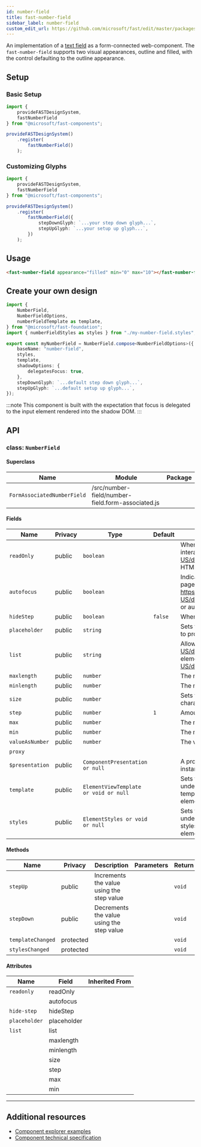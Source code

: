```yaml
---
id: number-field
title: fast-number-field
sidebar_label: number-field
custom_edit_url: https://github.com/microsoft/fast/edit/master/packages/web-components/fast-foundation/src/number-field/README.md
---
```


An implementation of a [text field](https://developer.mozilla.org/en-US/docs/Web/HTML/Element/Input/text) as a form-connected web-component. The `fast-number-field` supports two visual appearances, outline and filled, with the control defaulting to the outline appearance.

## Setup

### Basic Setup

```ts
import {
    provideFASTDesignSystem,
    fastNumberField
} from "@microsoft/fast-components";

provideFASTDesignSystem()
    .register(
        fastNumberField()
    );
```

### Customizing Glyphs

```ts
import {
    provideFASTDesignSystem,
    fastNumberField
} from "@microsoft/fast-components";

provideFASTDesignSystem()
    .register(
        fastNumberField({
            stepDownGlyph: `...your step down glyph...`,
            stepUpGlyph: `...your setup up glyph...`,
        })
    );
```

## Usage

```html live
<fast-number-field appearance="filled" min="0" max="10"></fast-number-field>
```

## Create your own design

```ts
import {
    NumberField,
    NumberFieldOptions,
    numberFieldTemplate as template,
} from "@microsoft/fast-foundation";
import { numberFieldStyles as styles } from "./my-number-field.styles";

export const myNumberField = NumberField.compose<NumberFieldOptions>({
    baseName: "number-field",
    styles,
    template,
    shadowOptions: {
        delegatesFocus: true,
    },
    stepDownGlyph: `...default step down glyph...`,
    stepUpGlyph: `...default setup up glyph...`,
});
```

:::note
This component is built with the expectation that focus is delegated to the input element rendered into the shadow DOM.
:::

## API



### class: `NumberField`

#### Superclass

| Name                        | Module                                            | Package |
| --------------------------- | ------------------------------------------------- | ------- |
| `FormAssociatedNumberField` | /src/number-field/number-field.form-associated.js |         |

#### Fields

| Name            | Privacy | Type                                  | Default | Description                                                                                                                                                                                                               | Inherited From            |
| --------------- | ------- | ------------------------------------- | ------- | ------------------------------------------------------------------------------------------------------------------------------------------------------------------------------------------------------------------------- | ------------------------- |
| `readOnly`      | public  | `boolean`                             |         | When true, the control will be immutable by user interaction. See https://developer.mozilla.org/en-US/docs/Web/HTML/Attributes/readonly or readonly HTML attribute for more information.                                 |                           |
| `autofocus`     | public  | `boolean`                             |         | Indicates that this element should get focus after the page finishes loading. See https://developer.mozilla.org/en-US/docs/Web/HTML/Element/input#htmlattrdefautofocus or autofocus HTML attribute for more information. |                           |
| `hideStep`      | public  | `boolean`                             | `false` | When true, spin buttons will not be rendered                                                                                                                                                                              |                           |
| `placeholder`   | public  | `string`                              |         | Sets the placeholder value of the element, generally used to provide a hint to the user.                                                                                                                                  |                           |
| `list`          | public  | `string`                              |         | Allows associating a https://developer.mozilla.org/en-US/docs/Web/HTML/Element/datalist or datalist to the element by https://developer.mozilla.org/en-US/docs/Web/API/Element/id.                                      |                           |
| `maxlength`     | public  | `number`                              |         | The maximum number of characters a user can enter.                                                                                                                                                                        |                           |
| `minlength`     | public  | `number`                              |         | The minimum number of characters a user can enter.                                                                                                                                                                        |                           |
| `size`          | public  | `number`                              |         | Sets the width of the element to a specified number of characters.                                                                                                                                                        |                           |
| `step`          | public  | `number`                              | `1`     | Amount to increment or decrement the value by                                                                                                                                                                             |                           |
| `max`           | public  | `number`                              |         | The maximum the value can be                                                                                                                                                                                              |                           |
| `min`           | public  | `number`                              |         | The minimum the value can be                                                                                                                                                                                              |                           |
| `valueAsNumber` | public  | `number`                              |         | The value property, typed as a number.                                                                                                                                                                                    |                           |
| `proxy`         |         |                                       |         |                                                                                                                                                                                                                           | FormAssociatedNumberField |
| `$presentation` | public  | `ComponentPresentation or null`       |         | A property which resolves the ComponentPresentation instance for the current component.                                                                                                                                   | FoundationElement         |
| `template`      | public  | `ElementViewTemplate or void or null` |         | Sets the template of the element instance. When undefined, the element will attempt to resolve the template from the associated presentation or custom element definition.                                                | FoundationElement         |
| `styles`        | public  | `ElementStyles or void or null`       |         | Sets the default styles for the element instance. When undefined, the element will attempt to resolve default styles from the associated presentation or custom element definition.                                       | FoundationElement         |

#### Methods

| Name              | Privacy   | Description                               | Parameters | Return | Inherited From    |
| ----------------- | --------- | ----------------------------------------- | ---------- | ------ | ----------------- |
| `stepUp`          | public    | Increments the value using the step value |            | `void` |                   |
| `stepDown`        | public    | Decrements the value using the step value |            | `void` |                   |
| `templateChanged` | protected |                                           |            | `void` | FoundationElement |
| `stylesChanged`   | protected |                                           |            | `void` | FoundationElement |

#### Attributes

| Name          | Field       | Inherited From |
| ------------- | ----------- | -------------- |
| `readonly`    | readOnly    |                |
|               | autofocus   |                |
| `hide-step`   | hideStep    |                |
| `placeholder` | placeholder |                |
| `list`        | list        |                |
|               | maxlength   |                |
|               | minlength   |                |
|               | size        |                |
|               | step        |                |
|               | max         |                |
|               | min         |                |

<hr/>


## Additional resources

* [Component explorer examples](https://explore.fast.design/components/fast-number-field)
* [Component technical specification](https://github.com/microsoft/fast/blob/master/packages/web-components/fast-foundation/src/number-field/number-field.spec.md)